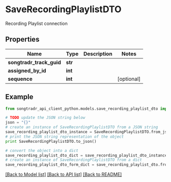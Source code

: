 # SaveRecordingPlaylistDTO

Recording Playlist connection

## Properties
Name | Type | Description | Notes
------------ | ------------- | ------------- | -------------
**songtradr_track_guid** | **str** |  | 
**assigned_by_id** | **int** |  | 
**sequence** | **int** |  | [optional] 

## Example

```python
from songtradr_api_client_python.models.save_recording_playlist_dto import SaveRecordingPlaylistDTO

# TODO update the JSON string below
json = "{}"
# create an instance of SaveRecordingPlaylistDTO from a JSON string
save_recording_playlist_dto_instance = SaveRecordingPlaylistDTO.from_json(json)
# print the JSON string representation of the object
print SaveRecordingPlaylistDTO.to_json()

# convert the object into a dict
save_recording_playlist_dto_dict = save_recording_playlist_dto_instance.to_dict()
# create an instance of SaveRecordingPlaylistDTO from a dict
save_recording_playlist_dto_form_dict = save_recording_playlist_dto.from_dict(save_recording_playlist_dto_dict)
```
[[Back to Model list]](../README.md#documentation-for-models) [[Back to API list]](../README.md#documentation-for-api-endpoints) [[Back to README]](../README.md)


